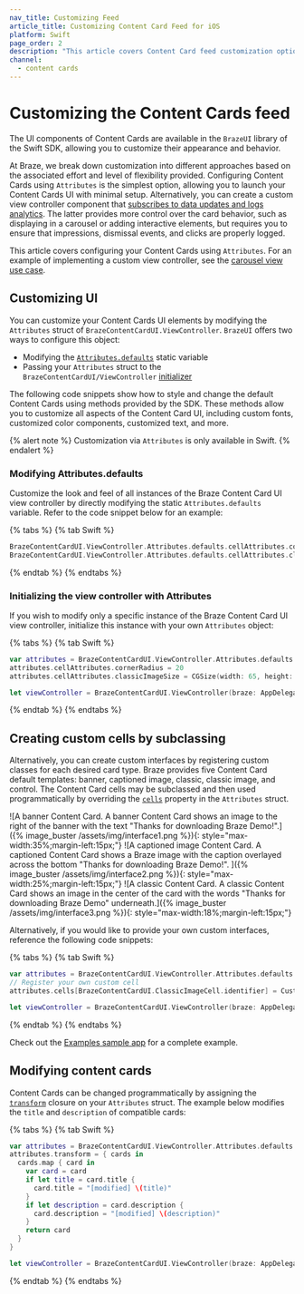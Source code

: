 ```yaml
---
nav_title: Customizing Feed
article_title: Customizing Content Card Feed for iOS
platform: Swift
page_order: 2
description: "This article covers Content Card feed customization options in your iOS application."
channel:
  - content cards
---
```


# Customizing the Content Cards feed

The UI components of Content Cards are available in the `BrazeUI` library of the Swift SDK, allowing you to customize their appearance and behavior. 

At Braze, we break down customization into different approaches based on the associated effort and level of flexibility provided. Configuring Content Cards using `Attributes` is the simplest option, allowing you to launch your Content Cards UI with minimal setup. Alternatively, you can create a custom view controller component that [subscribes to data updates and logs analytics]({{site.baseurl}}/developer_guide/platform_integration_guides/swift/content_cards/integration/). The latter provides more control over the card behavior, such as displaying in a carousel or adding interactive elements, but requires you to ensure that impressions, dismissal events, and clicks are properly logged.

This article covers configuring your Content Cards using `Attributes`. For an example of implementing a custom view controller, see the [carousel view use case]({{site.baseurl}}/developer_guide/platform_integration_guides/swift/content_cards/customization/carousel_view/).

## Customizing UI

You can customize your Content Cards UI elements by modifying the `Attributes` struct of `BrazeContentCardUI.ViewController`. `BrazeUI` offers two ways to configure this object:
- Modifying the [`Attributes.defaults`](https://braze-inc.github.io/braze-swift-sdk/documentation/brazeui/brazecontentcardui/viewcontroller/attributes-swift.struct/defaults) static variable
- Passing your `Attributes` struct to the `BrazeContentCardUI/ViewController` [initializer](https://braze-inc.github.io/braze-swift-sdk/documentation/brazeui/brazecontentcardui/viewcontroller/init(braze:attributes:))

The following code snippets show how to style and change the default Content Cards using methods provided by the SDK. These methods allow you to customize all aspects of the Content Card UI, including custom fonts, customized color components, customized text, and more. 

{% alert note %}
Customization via `Attributes` is only available in Swift.
{% endalert %}

### Modifying Attributes.defaults

Customize the look and feel of all instances of the Braze Content Card UI view controller by directly modifying the static `Attributes.defaults` variable. Refer to the code snippet below for an example:

{% tabs %}
{% tab Swift %}
```swift
BrazeContentCardUI.ViewController.Attributes.defaults.cellAttributes.cornerRadius = 20
BrazeContentCardUI.ViewController.Attributes.defaults.cellAttributes.classicImageSize = CGSize(width: 65, height: 65)
```
{% endtab %}
{% endtabs %}

### Initializing the view controller with Attributes

If you wish to modify only a specific instance of the Braze Content Card UI view controller, initialize this instance with your own `Attributes` object:

{% tabs %}
{% tab Swift %}
```swift
var attributes = BrazeContentCardUI.ViewController.Attributes.defaults
attributes.cellAttributes.cornerRadius = 20
attributes.cellAttributes.classicImageSize = CGSize(width: 65, height: 65)

let viewController = BrazeContentCardUI.ViewController(braze: AppDelegate.braze, attributes: attributes)
```
{% endtab %}
{% endtabs %}

## Creating custom cells by subclassing

Alternatively, you can create custom interfaces by registering custom classes for each desired card type. Braze provides five Content Card default templates: banner, captioned image, classic, classic image, and control. The Content Card cells may be subclassed and then used programmatically by overriding the [`cells`](https://braze-inc.github.io/braze-swift-sdk/documentation/brazeui/brazecontentcardui/viewcontroller/attributes-swift.struct/cells) property in the `Attributes` struct.

![A banner Content Card. A banner Content Card shows an image to the right of the banner with the text "Thanks for downloading Braze Demo!".]({% image_buster /assets/img/interface1.png %}){: style="max-width:35%;margin-left:15px;"}
![A captioned image Content Card. A captioned Content Card shows a Braze image with the caption overlayed across the bottom "Thanks for downloading Braze Demo!". ]({% image_buster /assets/img/interface2.png %}){: style="max-width:25%;margin-left:15px;"}
![A classic Content Card. A classic Content Card shows an image in the center of the card with the words "Thanks for downloading Braze Demo" underneath.]({% image_buster /assets/img/interface3.png %}){: style="max-width:18%;margin-left:15px;"}

Alternatively, if you would like to provide your own custom interfaces, reference the following code snippets:

{% tabs %}
{% tab Swift %}
```swift
var attributes = BrazeContentCardUI.ViewController.Attributes.defaults
// Register your own custom cell
attributes.cells[BrazeContentCardUI.ClassicImageCell.identifier] = CustomClassicImageCell.self

let viewController = BrazeContentCardUI.ViewController(braze: AppDelegate.braze, attributes: attributes)
```
{% endtab %}
{% endtabs %}

Check out the [Examples sample app](https://github.com/braze-inc/braze-swift-sdk/tree/main/Examples/Swift) for a complete example.

## Modifying content cards

Content Cards can be changed programmatically by assigning the [`transform`](https://braze-inc.github.io/braze-swift-sdk/documentation/brazeui/brazecontentcardui/viewcontroller/attributes-swift.struct/transform) closure on your `Attributes` struct. The example below modifies the `title` and `description` of compatible cards:

{% tabs %}
{% tab Swift %}
```swift
var attributes = BrazeContentCardUI.ViewController.Attributes.defaults
attributes.transform = { cards in
  cards.map { card in
    var card = card
    if let title = card.title {
      card.title = "[modified] \(title)"
    }
    if let description = card.description {
      card.description = "[modified] \(description)"
    }
    return card
  }
}

let viewController = BrazeContentCardUI.ViewController(braze: AppDelegate.braze, attributes: attributes)
```
{% endtab %}
{% endtabs %}